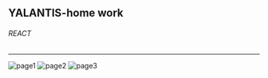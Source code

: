 ## YALANTIS-home work

###### REACT

---

![page1](https://drive.google.com/uc?export=view&id=1b8JPrATAr4UbA25-NoeGhK9Uss5KlKIg)
![page2](https://drive.google.com/uc?export=view&id=19uIqz2aN5Ky1FcwKiuanIJ8sAttNReWM)
![page3](https://drive.google.com/uc?export=view&id=1hMPoXygmfaQ3Xm6QZNcCP0WnH-Kq5ICI)

